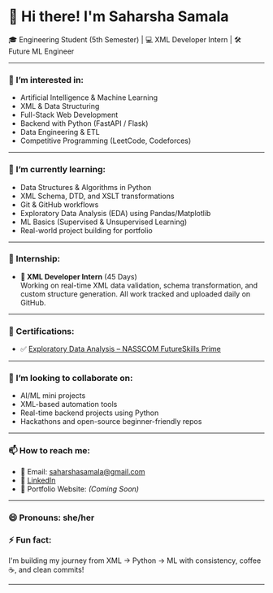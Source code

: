 # 👋 Hi there! I'm Saharsha Samala

🎓 Engineering Student (5th Semester) | 💻 XML Developer Intern | 🛠️ Future ML Engineer

---

### 👀 I’m interested in:
- Artificial Intelligence & Machine Learning
- XML & Data Structuring
- Full-Stack Web Development
- Backend with Python (FastAPI / Flask)
- Data Engineering & ETL
- Competitive Programming (LeetCode, Codeforces)

---

### 🌱 I’m currently learning:
- Data Structures & Algorithms in Python
- XML Schema, DTD, and XSLT transformations
- Git & GitHub workflows
- Exploratory Data Analysis (EDA) using Pandas/Matplotlib
- ML Basics (Supervised & Unsupervised Learning)
- Real-world project building for portfolio

---

### 💼 Internship:
- **🔧 XML Developer Intern** (45 Days)  
  Working on real-time XML data validation, schema transformation, and custom structure generation. All work tracked and uploaded daily on GitHub.

---

### 📜 Certifications:
- ✅ [Exploratory Data Analysis – NASSCOM FutureSkills Prime](https://github.com/Saharshasamala1112/certificates/EDA_NASSCOM)

---

### 💞️ I’m looking to collaborate on:
- AI/ML mini projects
- XML-based automation tools
- Real-time backend projects using Python
- Hackathons and open-source beginner-friendly repos

---

### 📫 How to reach me:
- 📧 Email: saharshasamala@gmail.com
- 🔗 [LinkedIn](https://www.linkedin.com/in/saharsha-samala/)
- 💼 Portfolio Website: *(Coming Soon)*

---

### 😄 Pronouns: she/her  
### ⚡ Fun fact:
I'm building my journey from XML → Python → ML with consistency, coffee ☕, and clean commits!

---

<!---
Saharshasamala1112/Saharshasamala1112 is a ✨ special ✨ repository because its `README.md` (this file) appears on your GitHub profile.
You can click the Preview link to take a look at your changes.
--->
